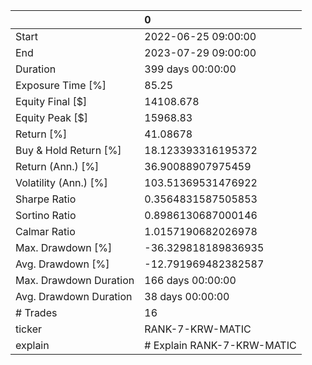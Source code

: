 |                        | 0                          |
|:-----------------------|:---------------------------|
| Start                  | 2022-06-25 09:00:00        |
| End                    | 2023-07-29 09:00:00        |
| Duration               | 399 days 00:00:00          |
| Exposure Time [%]      | 85.25                      |
| Equity Final [$]       | 14108.678                  |
| Equity Peak [$]        | 15968.83                   |
| Return [%]             | 41.08678                   |
| Buy & Hold Return [%]  | 18.123393316195372         |
| Return (Ann.) [%]      | 36.90088907975459          |
| Volatility (Ann.) [%]  | 103.51369531476922         |
| Sharpe Ratio           | 0.3564831587505853         |
| Sortino Ratio          | 0.8986130687000146         |
| Calmar Ratio           | 1.0157190682026978         |
| Max. Drawdown [%]      | -36.329818189836935        |
| Avg. Drawdown [%]      | -12.791969482382587        |
| Max. Drawdown Duration | 166 days 00:00:00          |
| Avg. Drawdown Duration | 38 days 00:00:00           |
| # Trades               | 16                         |
| ticker                 | RANK-7-KRW-MATIC           |
| explain                | # Explain RANK-7-KRW-MATIC |